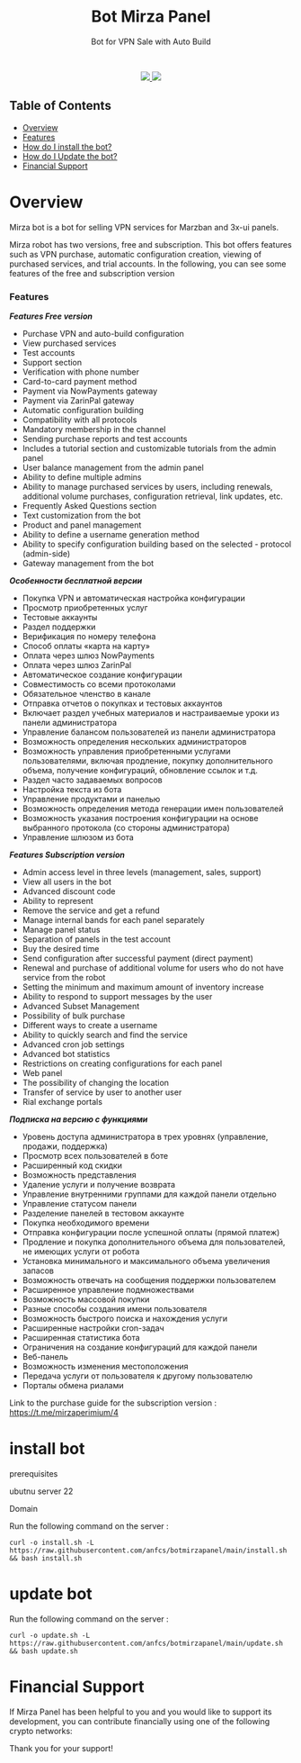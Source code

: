 


<h1 align="center"/>Bot Mirza Panel</h1>

<p align="center">Bot for VPN Sale with Auto Build</p>



<br/>
<p align="center">
    <a href="https://t.me/mirzapanel" target="_blank">
        <img src="https://img.shields.io/badge/telegram-group-blue?style=flat-square&logo=telegram" />
    </a>
    <a href="#">
        <img src="https://img.shields.io/github/stars/mahdigholipour3/botmirzapanel?style=social" />
    </a>
</p>

## Table of Contents
- [Overview](#overview)
- [Features](#features)
- [How do I install the bot?](#install-bot)
- [How do I Update the bot?](#update-bot)
- [Financial Support](#financial-support)

# Overview

Mirza bot is a bot for selling VPN services for Marzban and 3x-ui panels.

Mirza robot has two versions, free and subscription. This bot offers features such as VPN purchase, automatic configuration creation, viewing of purchased services, and trial accounts. In the following, you can see some features of the free and subscription version

### Features

***Features Free version***

- Purchase VPN and auto-build configuration
- View purchased services
- Test accounts
- Support section
- Verification with phone number
- Card-to-card payment method
- Payment via NowPayments gateway
- Payment via ZarinPal gateway
- Automatic configuration building
- Compatibility with all protocols
- Mandatory membership in the channel
- Sending purchase reports and test accounts
- Includes a tutorial section and customizable tutorials from the admin panel
- User balance management from the admin panel
- Ability to define multiple admins
- Ability to manage purchased services by users, including renewals, additional volume purchases, configuration retrieval, link updates, etc.
- Frequently Asked Questions section
- Text customization from the bot
- Product and panel management
- Ability to define a username generation method
- Ability to specify configuration building based on the selected  - protocol (admin-side)
- Gateway management from the bot

***Особенности бесплатной версии***

- Покупка VPN и автоматическая настройка конфигурации  
- Просмотр приобретенных услуг  
- Тестовые аккаунты  
- Раздел поддержки  
- Верификация по номеру телефона  
- Способ оплаты «карта на карту»  
- Оплата через шлюз NowPayments  
- Оплата через шлюз ZarinPal  
- Автоматическое создание конфигурации  
- Совместимость со всеми протоколами  
- Обязательное членство в канале  
- Отправка отчетов о покупках и тестовых аккаунтов  
- Включает раздел учебных материалов и настраиваемые уроки из панели администратора  
- Управление балансом пользователей из панели администратора  
- Возможность определения нескольких администраторов  
- Возможность управления приобретенными услугами пользователями, включая продление, покупку дополнительного объема, получение конфигураций, обновление ссылок и т.д.  
- Раздел часто задаваемых вопросов  
- Настройка текста из бота  
- Управление продуктами и панелью  
- Возможность определения метода генерации имен пользователей  
- Возможность указания построения конфигурации на основе выбранного протокола (со стороны администратора)  
- Управление шлюзом из бота  

***Features Subscription version***
- Admin access level in three levels (management, sales, support)
- View all users in the bot
- Advanced discount code
- Ability to represent
- Remove the service and get a refund
- Manage internal bands for each panel separately
- Manage panel status
- Separation of panels in the test account
- Buy the desired time
- Send configuration after successful payment (direct payment)
- Renewal and purchase of additional volume for users who do not have service from the robot
- Setting the minimum and maximum amount of inventory increase
- Ability to respond to support messages by the user
- Advanced Subset Management
- Possibility of bulk purchase
- Different ways to create a username
- Ability to quickly search and find the service
- Advanced cron job settings
- Advanced bot statistics
- Restrictions on creating configurations for each panel
- Web panel
- The possibility of changing the location
- Transfer of service by user to another user
-  Rial exchange portals

***Подписка на версию с функциями***
- Уровень доступа администратора в трех уровнях (управление, продажи, поддержка)
- Просмотр всех пользователей в боте
- Расширенный код скидки
- Возможность представления
- Удаление услуги и получение возврата
- Управление внутренними группами для каждой панели отдельно
- Управление статусом панели
- Разделение панелей в тестовом аккаунте
- Покупка необходимого времени
- Отправка конфигурации после успешной оплаты (прямой платеж)
- Продление и покупка дополнительного объема для пользователей, не имеющих услуги от робота
- Установка минимального и максимального объема увеличения запасов
- Возможность отвечать на сообщения поддержки пользователем
- Расширенное управление подмножествами
- Возможность массовой покупки
- Разные способы создания имени пользователя
- Возможность быстрого поиска и нахождения услуги
- Расширенные настройки cron-задач
- Расширенная статистика бота
- Ограничения на создание конфигураций для каждой панели
- Веб-панель
- Возможность изменения местоположения
- Передача услуги от пользователя к другому пользователю
- Порталы обмена риалами

Link to the purchase guide for the subscription version : 
https://t.me/mirzaperimium/4

# install bot

prerequisites

ubutnu server 22

Domain

 Run the following command on the server : 

 ```
 curl -o install.sh -L https://raw.githubusercontent.com/anfcs/botmirzapanel/main/install.sh && bash install.sh
```

# update bot

 Run the following command on the server : 

 ```
 curl -o update.sh -L https://raw.githubusercontent.com/anfcs/botmirzapanel/main/update.sh && bash update.sh
```

# Financial Support

If Mirza Panel has been helpful to you and you would like to support its development, you can contribute financially using one of the following crypto networks:



Thank you for your support!
